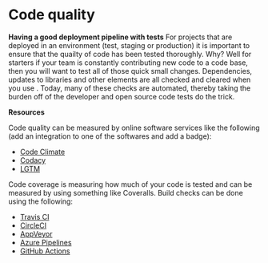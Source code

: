# Code quality

**Having a good deployment pipeline with tests**
For projects that are deployed in an environment (test, staging or production) it is important to ensure that the quailty of code has been tested thoroughly. Why? Well for starters if your team is constantly contributing new code to a code base, then you will want to test all of those quick small changes. Dependencies, updates to libraries and other elements are all checked and cleared when you use . Today, many of these checks are automated, thereby taking the burden off of the developer and open source code tests do the trick. 

**Resources**

Code quality can be measured by online software services like the following (add an integration to one of the softwares and add a badge):
* [Code Climate](https://codeclimate.com/)
* [Codacy](https://www.codacy.com/)
* [LGTM](https://lgtm.com/)

Code coverage is measuring how much of your code is tested and can be measured by using something like Coveralls.
Build checks can be done using the following:
* [Travis CI](https://travis-ci.org/)
* [CircleCI](https://circleci.com/)
* [AppVeyor](https://www.appveyor.com/)
* [Azure Pipelines](https://azure.microsoft.com/en-us/services/devops/pipelines/)
* [GitHub Actions](https://help.github.com/en/actions)
